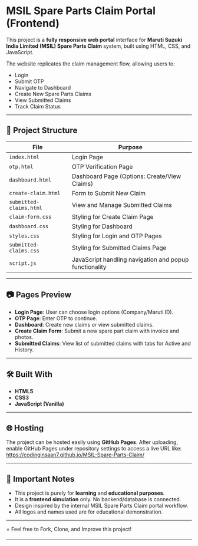 # MSIL Spare Parts Claim Portal (Frontend)

This project is a **fully responsive web portal** interface for **Maruti Suzuki India Limited (MSIL) Spare Parts Claim** system, built using HTML, CSS, and JavaScript.

The website replicates the claim management flow, allowing users to:
- Login
- Submit OTP
- Navigate to Dashboard
- Create New Spare Parts Claims
- View Submitted Claims
- Track Claim Status

---

## 🚀 Project Structure

| File                   | Purpose |
|------------------------|---------|
| `index.html`           | Login Page |
| `otp.html`             | OTP Verification Page |
| `dashboard.html`       | Dashboard Page (Options: Create/View Claims) |
| `create-claim.html`    | Form to Submit New Claim |
| `submitted-claims.html`| View and Manage Submitted Claims |
| `claim-form.css`       | Styling for Create Claim Page |
| `dashboard.css`        | Styling for Dashboard |
| `styles.css`           | Styling for Login and OTP Pages |
| `submitted-claims.css` | Styling for Submitted Claims Page |
| `script.js`            | JavaScript handling navigation and popup functionality |

---

## 📷 Pages Preview

- **Login Page**: User can choose login options (Company/Maruti ID).
- **OTP Page**: Enter OTP to continue.
- **Dashboard**: Create new claims or view submitted claims.
- **Create Claim Form**: Submit a new spare part claim with invoice and photos.
- **Submitted Claims**: View list of submitted claims with tabs for Active and History.

---

## 🛠 Built With

- **HTML5**
- **CSS3**
- **JavaScript (Vanilla)**

---

## 🌐 Hosting

The project can be hosted easily using **GitHub Pages**.
After uploading, enable GitHub Pages under repository settings to access a live URL like:
https://codinginsaan7.github.io/MSIL-Spare-Parts-Claim/

---

## 📢 Important Notes

- This project is purely for **learning** and **educational purposes**.
- It is a **frontend simulation** only. No backend/database is connected.
- Design inspired by the internal MSIL Spare Parts Claim portal workflow.
- All logos and names used are for educational demonstration.

---

⭐ Feel free to Fork, Clone, and Improve this project!

---

